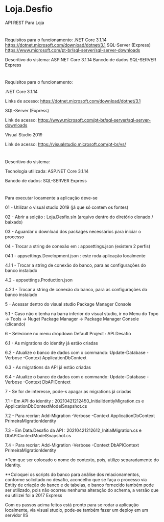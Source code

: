 # Loja.Desfio
API REST Para Loja
#

Requisitos para o funcionamento:
.NET Core 3.1.14
https://dotnet.microsoft.com/download/dotnet/3.1
SQL-Server (Express)
https://www.microsoft.com/pt-br/sql-server/sql-server-downloads

Descritivo do sistema:
ASP.NET Core 3.1.14
Bancdo de dados SQL-SERVER Express

#
Requisitos para o funcionamento:

.NET Core 3.1.14

Links de acesso: https://dotnet.microsoft.com/download/dotnet/3.1

SQL-Server (Express)

Link de acesso: https://www.microsoft.com/pt-br/sql-server/sql-server-downloads

Visual Studio 2019

Link de acesso: https://visualstudio.microsoft.com/pt-br/vs/
#
Descritivo do sistema:

Tecnologia utilizada: ASP.NET Core 3.1.14

Bancdo de dados: SQL-SERVER Express
#
Para executar locamente a aplicação deve-se

01 - Utilizar o visual studio 2019 (já que só contem os fontes)

02 - Abrir a solção : Loja.Desfio.sln (arquivo dentro do diretório clonado / baixado)

03 - Aguardar o download dos packages necessários para iniciar o processo

04 - Trocar a string de conexão em : appsettings.json (existem 2 perfis)

04.1 - appsettings.Development.json : este roda aplicação localmente

4.1.1 - Trocar a string de conexão do banco, para as configurações do banco instalado

4.2 - appsettings.Production.json

4.2.1 - Trocar a string de conexão do banco, para as configurações do banco instalado

5 - Acessar dentro do visual studio Package Manager Console 

5.1 - Caso não o tenha na barra inferior do visual studio, ir no Menu do Topo -> Tools -> Nuget Package Manager -> Package Manager Console (clicando)

6 - Selecione no menu dropdown Default Project : API.Desafio

6.1 - As migrations do identity já estão criadas

6.2 - Atualize o banco de dados com o commando: Update-Database -Verbose -Context ApplicationDbContext

6.3 - As migrations da API já estão criadas

6.4 - Atualize o banco de dados com o commando: Update-Database -Verbose -Context DbAPIContext

7 - Se for de interesse, pode-s apagar as migrations já criadas

7.1 - Em API do identity : 20210421212450_InitialIdentiyMigration.cs e ApplicationDbContextModelSnapshot.cs

7.2 - Para recriar: Add-Migration -Verbose -Context ApplicationDbContext PrimeiraMigrationIdentity

7.3 - Em Data.Desafio da API : 20210421212612_InitialMigration.cs e DbAPIContextModelSnapshot.cs

7.4 - Para recriar: Add-Migration -Verbose -Context DbAPIContext PrimeiraMigrationIdentity

*Tem que ser colocado o  nome do contexto, pois, utilizo separadamente do Identity.

**Coloquei os scripts do banco para análise dos relacionamentos, conforme solicitado no desafio, aconcelho que se faça o processo via Entity de criação do banco e de tabelas, o banco fornecido também pode ser utilizado, pois não ocorreu nenhuma alteração do schema, a versão que eu utilizei foi a 2017 Express

Com os passos acima feitos está pronto para se rodar a aplicação localmente, via visual studio, pode-se também fazer um deploy em um servidor IIS




